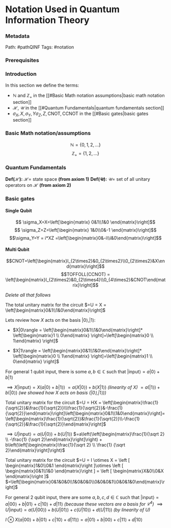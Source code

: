 # Notation Used in Quantum Information Theory
### Metadata
Path: #pathQINF
Tags: #notation 

### Prerequisites

### Introduction
In this section we define the terms:
- $\mathbb{N}$ and $\mathbb{Z}_+$ in the [[#Basic Math notation assumptions|basic math notation section]]
- $\mathcal{H}$, $\mathcal{U}$ in the [[#Quantum Fundamentals|quantum fundamentals section]] 
-  $\sigma_X, X, \sigma_Y, Y \sigma_Z, Z, \text{CNOT}, \text{CCNOT}$ in the [[#Basic gates|basic gates section]] 

### Basic Math notation/assumptions
$$\mathbb{N}=\{0,1,2,...\}$$
$$\mathbb{Z_+}=\{1,2,...\}$$
### Quantum Fundamentals

**Def($\mathcal H$):** $\mathcal{H} =$ state space **(from axiom 1)**
**Def($\mathcal U$):** $\mathcal U =$ set of all unitary operators on $\mathcal{H}$ **(from axiom 2)** 

### Basic gates
#### Single Qubit
$$ \sigma_X=X=\left[\begin{matrix}
0&1\\1&0
\end{matrix}\right]$$
$$ \sigma_Z=Z=\left[\begin{matrix}
1&0\\0&-1
\end{matrix}\right]$$
$$\sigma_Y=Y = i*XZ =\left[\begin{matrix}0&-i\\i&0\end{matrix}\right]$$
#### Multi Qubit
$$CNOT=\left[\begin{matrix}I_{2\times2}&0_{2\times2}\\0_{2\times2}&X\end{matrix}\right]$$
$$TOFFOLL(CCNOT) = \left[\begin{matrix}I_{2\times2}&0_{2\times4}\\0_{4\times2}&CNOT\end{matrix}\right]$$

*Delete all that follows*

The total unitary matrix for the circuit $=U = X = \left[\begin{matrix}0&1\\1&0\end{matrix}\right]$ 

Lets review how $X$ acts on the basis $|0\rangle, |1\rangle$:
 
- $X|0\rangle = \left[\begin{matrix}0&1\\1&0\end{matrix}\right]* \left[\begin{matrix}1 \\ 0\end{matrix} \right]=\left[\begin{matrix}0 \\ 1\end{matrix} \right]$

- $X|1\rangle = \left[\begin{matrix}0&1\\1&0\end{matrix}\right]* \left[\begin{matrix}0 \\ 1\end{matrix} \right]=\left[\begin{matrix}1 \\ 0\end{matrix} \right]$


For general 1 qubit input, there is some $a,b\in \mathbb C$ such that $|\text{input} \rangle = a|0\rangle + b|1\rangle$

$\implies X|\text{input}\rangle = X(a|0\rangle + b|1\rangle)$
$=a(X|0\rangle)+b(X|1\rangle)$ *(linearity of $X$)*
$= a(|1\rangle)+b(|0\rangle)$ *(we showed how $X$ acts on basis $(|0\rangle, |1\rangle)$)*



Total unitary matrix for the circuit $=U = HX = \left[\begin{matrix}\frac{1}{\sqrt{2}}&\frac{1}{\sqrt{2}}\\\frac{1}{\sqrt{2}}&-\frac{1}{\sqrt{2}}\end{matrix}\right]\left[\begin{matrix}0&1\\1&0\end{matrix}\right]=\left[\begin{matrix}\frac{1}{\sqrt{2}}&\frac{1}{\sqrt{2}}\\-\frac{1}{\sqrt{2}}&\frac{1}{\sqrt{2}}\end{matrix}\right]$ 

$\implies U|\text{input}\rangle = a(U|0\rangle) + b(U|1\rangle)$
$=a\left(\left[\begin{matrix}\frac{1}{\sqrt 2} \\ -\frac{1} {\sqrt 2}\end{matrix}\right]\right) + b\left(\left[\begin{matrix}\frac{1}{\sqrt 2} \\ \frac{1} {\sqrt 2}\end{matrix}\right]\right)$




Total unitary matrix for the circuit $=U = I \otimes X = \left [ \begin{matrix}1&0\\0&1 \end{matrix}\right ]\otimes \left [ \begin{matrix}0&1\\1&0 \end{matrix}\right ] = \left [ \begin{matrix}X&0\\0&X \end{matrix}\right ]$ 
$=\left[\begin{matrix}0&1&0&0\\1&0&0&0\\0&0&0&1\\0&0&1&0\end{matrix}\right]$

For general 2 qubit input, there are some $a,b,c,d\in \mathbb C$ such that $|\text{input} \rangle = a|00\rangle + b|01\rangle+c|10\rangle + d|11\rangle$ *(because these vectors are a basis for $\mathcal C^4$)*
$\implies U|\text{input}\rangle = a(U|00\rangle)  + b(U|01\rangle)+c(U|10\rangle)+d(U|11\rangle)$ *(by linearity of $U$)*



$I\otimes X(a|00\rangle + b|01\rangle+c|10\rangle + d|11\rangle)=a|01\rangle + b|00\rangle + c|11\rangle + d|10\rangle$


